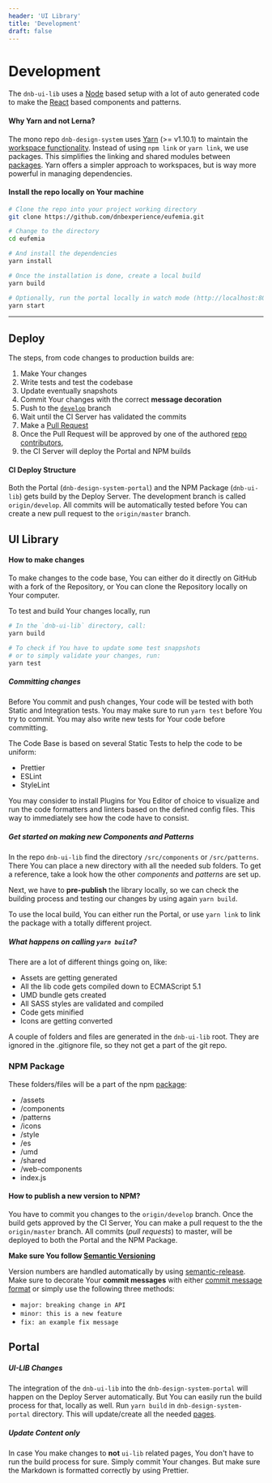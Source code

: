 ```yaml
---
header: 'UI Library'
title: 'Development'
draft: false
---
```


# Development

The `dnb-ui-lib` uses a [Node](https://nodejs.org) based setup with a lot of auto generated code to make the [React](https://reactjs.org) based components and patterns.

#### Why Yarn and not Lerna?

The mono repo `dnb-design-system` uses [Yarn](https://yarnpkg.com/) (>= v1.10.1) to maintain the [workspace functionality](https://yarnpkg.com/en/docs/workspaces). Instead of using `npm link` or `yarn link`, we use packages. This simplifies the linking and shared modules between [packages](https://docs.npmjs.com/getting-started/packages).
Yarn offers a simpler approach to workspaces, but is way more powerful in managing dependencies.

#### Install the repo locally on Your machine

```bash
# Clone the repo into your project working directory
git clone https://github.com/dnbexperience/eufemia.git

# Change to the directory
cd eufemia

# And install the dependencies
yarn install

# Once the installation is done, create a local build
yarn build

# Optionally, run the portal locally in watch mode (http://localhost:8000)
yarn start
```

---

## Deploy

The steps, from code changes to production builds are:

1. Make Your changes
1. Write tests and test the codebase
1. Update eventually snapshots
1. Commit Your changes with the correct **message decoration**
1. Push to the [`develop`](https://github.com/dnbexperience/eufemia/commits/develop) branch
1. Wait until the CI Server has validated the commits
1. Make a [Pull Request](https://github.com/dnbexperience/eufemia/compare/master...develop?expand=1)
1. Once the Pull Request will be approved by one of the authored [repo contributors](https://github.com/dnbexperience/eufemia/graphs/contributors),
1. the CI Server will deploy the Portal and NPM builds

#### CI Deploy Structure

Both the Portal (`dnb-design-system-portal`) and the NPM Package (`dnb-ui-lib`) gets build by the Deploy Server.
The development branch is called `origin/develop`. All commits will be automatically tested before You can create a new pull request to the `origin/master` branch.

## UI Library

#### How to make changes

To make changes to the code base, You can either do it directly on GitHub with a fork of the Repository, or You can clone the Repository locally on Your computer.

To test and build Your changes locally, run

```bash
# In the `dnb-ui-lib` directory, call:
yarn build

# To check if You have to update some test snappshots
# or to simply validate your changes, run:
yarn test
```

##### Committing changes

Before You commit and push changes, Your code will be tested with both Static and Integration tests. You may make sure to run `yarn test` before You try to commit. You may also write new tests for Your code before committing.

The Code Base is based on several Static Tests to help the code to be uniform:

- Prettier
- ESLint
- StyleLint

You may consider to install Plugins for You Editor of choice to visualize and run the code formatters and linters based on the defined config files. This way to immediately see how the code have to consist.

##### Get started on making new Components and Patterns

In the repo `dnb-ui-lib` find the directory `/src/components` or `/src/patterns`. There You can place a new directory with all the needed sub folders. To get a reference, take a look how the other _components_ and _patterns_ are set up.

Next, we have to **pre-publish** the library locally, so we can check the building process and testing our changes by using again `yarn build`.

To use the local build, You can either run the Portal, or use `yarn link` to link the package with a totally different project.

##### What happens on calling `yarn build`?

There are a lot of different things going on, like:

- Assets are getting generated
- All the lib code gets compiled down to ECMAScript 5.1
- UMD bundle gets created
- All SASS styles are validated and compiled
- Code gets minified
- Icons are getting converted

A couple of folders and files are generated in the `dnb-ui-lib` root. They are ignored in the .gitignore file, so they not get a part of the git repo.

### NPM Package

These folders/files will be a part of the npm [package](https://unpkg.com/dnb-ui-lib@latest/):

- /assets
- /components
- /patterns
- /icons
- /style
- /es
- /umd
- /shared
- /web-components
- index.js

#### How to publish a new version to NPM?

You have to commit you changes to the `origin/develop` branch. Once the build gets approved by the CI Server, You can make a pull request to the the `origin/master` branch. All commits (_pull requests_) to master, will be deployed to both the Portal and the NPM Package.

**Make sure You follow [Semantic Versioning](https://semver.org)**

Version numbers are handled automatically by using [semantic-release](https://github.com/semantic-release/semantic-release#readme).
Make sure to decorate Your **commit messages** with either [commit message format](https://github.com/semantic-release/semantic-release#commit-message-format) or simply use the following three methods:

- `major: breaking change in API`
- `minor: this is a new feature`
- `fix: an example fix message`

## Portal

##### UI-LIB Changes

The integration of the `dnb-ui-lib` into the `dnb-design-system-portal` will happen on the Deploy Server automatically.
But You can easily run the build process for that, locally as well. Run `yarn build` in `dnb-design-system-portal` directory. This will update/create all the needed [pages](/uilib).

##### Update Content only

In case You make changes to **not** `ui-lib` related pages, You don't have to run the build process for sure. Simply commit Your changes. But make sure the Markdown is formatted correctly by using Prettier.
